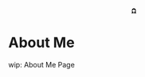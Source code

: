 <div style="
  padding: 1rem 0;
">
<p align="center">
  <img src="./public/static/images/icons/about-me-icon.png" width="10" height="10"/>
  <!-- <svg width="1em" height="1em" viewBox="0 0 16 16" class="bi bi-gem" fill="currentColor" xmlns="http://www.w3.org/2000/svg">
  <path fill-rule="evenodd" d="M3.1.7a.5.5 0 0 1 .4-.2h9a.5.5 0 0 1 .4.2l2.976 3.974c.149.185.156.45.01.644L8.4 15.3a.5.5 0 0 1-.8 0L.1 5.3a.5.5 0 0 1 0-.6l3-4zm11.386 3.785l-1.806-2.41-.776 2.413 2.582-.003zm-3.633.004l.961-2.989H4.186l.963 2.995 5.704-.006zM5.47 5.495l5.062-.005L8 13.366 5.47 5.495zm-1.371-.999l-.78-2.422-1.818 2.425 2.598-.003zM1.499 5.5l2.92-.003 2.193 6.82L1.5 5.5zm7.889 6.817l2.194-6.828 2.929-.003-5.123 6.831z"/>
</svg> -->
</p>

# About Me

wip: About Me Page

</div>
